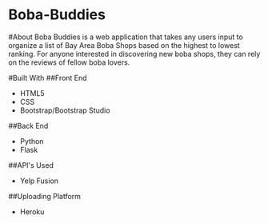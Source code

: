 # Boba-Buddies

#About
Boba Buddies is a web application that takes any users input to organize a list of Bay Area Boba Shops based on the highest to lowest ranking.
For anyone interested in discovering new boba shops, they can rely on the reviews of fellow boba lovers.

#Built With
##Front End
- HTML5
- CSS
- Bootstrap/Bootstrap Studio

##Back End 
- Python 
- Flask

##API's Used
- Yelp Fusion

##Uploading Platform
- Heroku
